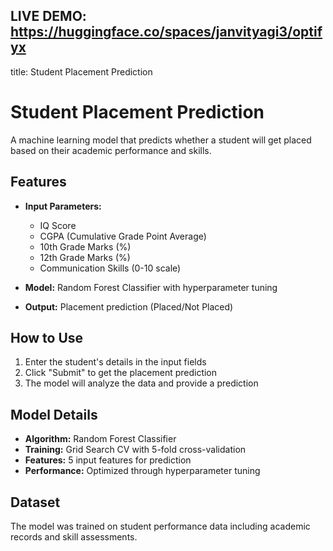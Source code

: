 
## LIVE DEMO: https://huggingface.co/spaces/janvityagi3/optifyx

title: Student Placement Prediction



# Student Placement Prediction

A machine learning model that predicts whether a student will get placed based on their academic performance and skills.

## Features

- **Input Parameters:**
  - IQ Score
  - CGPA (Cumulative Grade Point Average)
  - 10th Grade Marks (%)
  - 12th Grade Marks (%)
  - Communication Skills (0-10 scale)

- **Model:** Random Forest Classifier with hyperparameter tuning
- **Output:** Placement prediction (Placed/Not Placed)

## How to Use

1. Enter the student's details in the input fields
2. Click "Submit" to get the placement prediction
3. The model will analyze the data and provide a prediction

## Model Details

- **Algorithm:** Random Forest Classifier
- **Training:** Grid Search CV with 5-fold cross-validation
- **Features:** 5 input features for prediction
- **Performance:** Optimized through hyperparameter tuning

## Dataset

The model was trained on student performance data including academic records and skill assessments.


